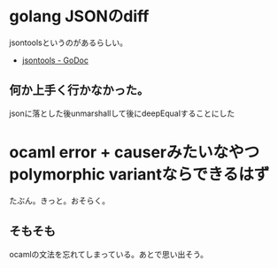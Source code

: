 # golang JSONのdiff

jsontoolsというのがあるらしい。

- [jsontools - GoDoc](https://godoc.org/github.com/att/gopkgs/jsontools)

## 何か上手く行かなかった。

jsonに落とした後unmarshallして後にdeepEqualすることにした

# ocaml error + causerみたいなやつpolymorphic variantならできるはず

たぶん。きっと。おそらく。

## そもそも

ocamlの文法を忘れてしまっている。あとで思い出そう。
